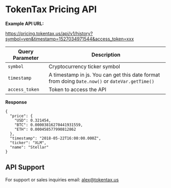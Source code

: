 # TokenTax Pricing API

**Example API URL:**

https://pricing.tokentax.us/api/v1/history?symbol=ven&timestamp=1527034971544&access_token=xxx

| Query Parameter | Description                                                                                    |
| --------------- | ---------------------------------------------------------------------------------------------- |
| `symbol`        | Cryptocurrency ticker symbol                                                                   |
| `timestamp`     | A timestamp in js. You can get this date format from doing `Date.now()` or `dateVar.getTime()` |
| `access_token`  | Token to access the API                                                                        |

**Response**

```
{
  "price": {
    "USD": 0.321454,
    "BTC": 0.00003816270441931559,
    "ETH": 0.000458577990812862
  },
  "timestamp": "2018-05-22T16:00:00.000Z",
  "ticker": "XLM",
  "name": "Stellar"
}
```

## API Support

For support or sales inquiries email: alex@tokentax.us
